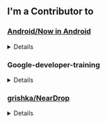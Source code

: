 ## I'm a Contributor to
### [Android/Now in Android](https://github.com/android/nowinandroid)
<details>
<summary>Details</summary>

  #### Merged
  &nbsp;&nbsp;&nbsp;&nbsp;• android/nowinandroid#1275   
  &nbsp;&nbsp;&nbsp;&nbsp;• android/nowinandroid#1258   
  &nbsp;&nbsp;&nbsp;&nbsp;• android/nowinandroid#1247   
  &nbsp;&nbsp;&nbsp;&nbsp;• android/nowinandroid#1240   
  &nbsp;&nbsp;&nbsp;&nbsp;• android/nowinandroid#1239   
  
  #### Pull Request
  &nbsp;&nbsp;&nbsp;&nbsp;• android/nowinandroid#1296   
  &nbsp;&nbsp;&nbsp;&nbsp;• android/nowinandroid#1291   
  &nbsp;&nbsp;&nbsp;&nbsp;• android/nowinandroid#1268   
  &nbsp;&nbsp;&nbsp;&nbsp;• android/nowinandroid#1238   
  &nbsp;&nbsp;&nbsp;&nbsp;• android/nowinandroid#1223   
  </br></br>

</details>

### Google-developer-training
<details>
<summary>Details</summary>

  #### [basic-android-kotlin-compose-training-superheroes](https://github.com/google-developer-training/basic-android-kotlin-compose-training-superheroes)
  ##### Review
  &nbsp;&nbsp;&nbsp;&nbsp;• Google-developer-training/basic-android-kotlin-compose-training-superheroes#16   
  </br></br>

  #### [basic-android-kotlin-compose-training-dessert-release](https://github.com/google-developer-training/basic-android-kotlin-compose-training-dessert-release)
  ##### Pull Request
  &nbsp;&nbsp;&nbsp;&nbsp;• Google-developer-training/basic-android-kotlin-compose-training-dessert-release#15   
  </br></br>

  #### [basic-android-kotlin-compose-training-inventory-app](https://github.com/google-developer-training/basic-android-kotlin-compose-training-inventory-app)
  ##### Pull Request
  &nbsp;&nbsp;&nbsp;&nbsp;• Google-developer-training/basic-android-kotlin-compose-training-inventory-app#88   
  </br></br>

  #### [basic-android-kotlin-compose-training-mars-photos](https://github.com/google-developer-training/basic-android-kotlin-compose-training-mars-photos)
  ##### Pull Request
  &nbsp;&nbsp;&nbsp;&nbsp;• Google-developer-training/basic-android-kotlin-compose-training-mars-photos#104   
  </br></br>

  #### [basic-android-kotlin-compose-training-sports](https://github.com/google-developer-training/basic-android-kotlin-compose-training-sports)
  ##### Pull Request
  &nbsp;&nbsp;&nbsp;&nbsp;• Google-developer-training/basic-android-kotlin-compose-training-sports#18   
  </br></br>

  #### [basic-android-kotlin-compose-training-lunch-tray](https://github.com/google-developer-training/basic-android-kotlin-compose-training-lunch-tray)
  ##### Pull Request
  &nbsp;&nbsp;&nbsp;&nbsp;• Google-developer-training/basic-android-kotlin-compose-training-lunch-tray#25   
  </br></br>

  #### [basic-android-kotlin-compose-training-dessert-clicker](https://github.com/google-developer-training/basic-android-kotlin-compose-training-dessert-clicker)
  ##### Pull Request
  &nbsp;&nbsp;&nbsp;&nbsp;• Google-developer-training/basic-android-kotlin-compose-training-dessert-clicker#25   
  </br></br>

  #### [basic-android-kotlin-compose-training-woof](https://github.com/google-developer-training/basic-android-kotlin-compose-training-woof)
  ##### Pull Request
  &nbsp;&nbsp;&nbsp;&nbsp;• Google-developer-training/basic-android-kotlin-compose-training-woof#72   
  </br></br>

  #### [basic-android-kotlin-compose-training-tip-calculator](https://github.com/google-developer-training/basic-android-kotlin-compose-training-tip-calculator)
  ##### Pull Request
  &nbsp;&nbsp;&nbsp;&nbsp;• Google-developer-training/basic-android-kotlin-compose-training-tip-calculator#150   
  </br></br>
  
</details>

### [grishka/NearDrop](https://github.com/grishka/NearDrop)
<details>
<summary>Details</summary>
  
  #### Pull Request
  &nbsp;&nbsp;&nbsp;&nbsp;• grishka/NearDrop#121   
  </br></br>
  
</details>


<!--
**Jaehwa-Noh/Jaehwa-Noh** is a ✨ _special_ ✨ repository because its `README.md` (this file) appears on your GitHub profile.

Here are some ideas to get you started:

- 🔭 I’m currently working on ...
- 🌱 I’m currently learning ...
- 👯 I’m looking to collaborate on ...
- 🤔 I’m looking for help with ...
- 💬 Ask me about ...
- 📫 How to reach me: ...
- 😄 Pronouns: ...
- ⚡ Fun fact: ...
-->
